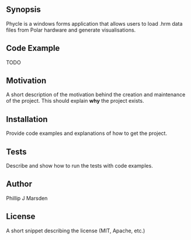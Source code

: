 ## Synopsis

Phycle is a windows forms application that allows users to load .hrm data files from Polar hardware and generate visualisations.

## Code Example

TODO

## Motivation

A short description of the motivation behind the creation and maintenance of the project. This should explain **why** the project exists.

## Installation

Provide code examples and explanations of how to get the project.

## Tests

Describe and show how to run the tests with code examples.

## Author

Phillip J Marsden

## License

A short snippet describing the license (MIT, Apache, etc.)
